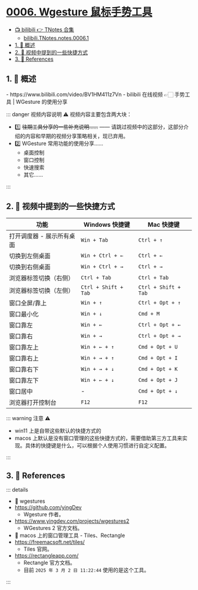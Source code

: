 # [0006. Wgesture 鼠标手势工具](https://github.com/Tdahuyou/TNotes.notes/tree/main/notes/0006.%20Wgesture%20%E9%BC%A0%E6%A0%87%E6%89%8B%E5%8A%BF%E5%B7%A5%E5%85%B7)

<!-- region:toc -->

- [📺 bilibili 👉 TNotes 合集](https://space.bilibili.com/407241004)
  - [bilibili.TNotes.notes.0006.1](https://www.bilibili.com/video/BV1HM411z7Vn)
- [1. 📝 概述](#1--概述)
- [2. 📒 视频中提到的一些快捷方式](#2--视频中提到的一些快捷方式)
- [3. 🔗 References](#3--references)

<!-- endregion:toc -->

## 1. 📝 概述

<BilibiliOutsidePlayer id="BV1HM411z7Vn" />
- https://www.bilibili.com/video/BV1HM411z7Vn
  - bilibili 在线视频 👉🏻 手势工具 | WGesture 的使用分享

::: danger 视频内容说明 ⚠️ 视频内容主要包含两大块：

- 1️⃣ ~~往期工具分享的一些补充说明……~~ —— 请跳过视频中的这部分，这部分介绍的内容和早期的视频分享策略相关，现已弃用。
- 2️⃣ WGesture 常用功能的使用分享……
  - 桌面控制
  - 窗口控制
  - 快速搜索
  - 其它……

:::

## 2. 📒 视频中提到的一些快捷方式

| 功能                      | Windows 快捷键       | Mac 快捷键           |
| ------------------------- | -------------------- | -------------------- |
| 打开调度器 - 展示所有桌面 | `Win + Tab`          | `Ctrl + ↑`           |
| 切换到左侧桌面            | `Win + Ctrl + ←`     | `Ctrl + ←`           |
| 切换到右侧桌面            | `Win + Ctrl + →`     | `Ctrl + →`           |
| 浏览器标签切换（右侧）    | `Ctrl + Tab`         | `Ctrl + Tab`         |
| 浏览器标签切换（左侧）    | `Ctrl + Shift + Tab` | `Ctrl + Shift + Tab` |
| 窗口全屏/靠上             | `Win + ↑`            | `Ctrl + Opt + ↑`     |
| 窗口最小化                | `Win + ↓`            | `Cmd + M`            |
| 窗口靠左                  | `Win + ←`            | `Ctrl + Opt + ←`     |
| 窗口靠右                  | `Win + →`            | `Ctrl + Opt + →`     |
| 窗口靠左上                | `Win + ← + ↑`        | `Cmd + Opt + U`      |
| 窗口靠右上                | `Win + → + ↑`        | `Cmd + Opt + I`      |
| 窗口靠右下                | `Win + → + ↓`        | `Cmd + Opt + K`      |
| 窗口靠左下                | `Win + ← + ↓`        | `Cmd + Opt + J`      |
| 窗口居中                  | -                    | `Cmd + Opt + ↓`      |
| 浏览器打开控制台          | `F12`                | `F12`                |

::: warning 注意 ⚠️

- win11 上是自带这些默认的快捷方式的
- macos 上默认是没有窗口管理的这些快捷方式的，需要借助第三方工具来实现。具体的快捷键是什么，可以根据个人使用习惯进行自定义配置。

:::

## 3. 🔗 References

::: details

- 🔗 wgestures
- https://github.com/yingDev
  - Wgesture 作者。
- https://www.yingdev.com/projects/wgestures2
  - WGestures 2 官方文档。
- 🔗 macos 上的窗口管理工具 - Tiles、Rectangle
- https://freemacsoft.net/tiles/
  - Tiles 官网。
- https://rectangleapp.com/
  - Rectangle 官方文档。
  - 目前 `2025 年 3 月 2 日 11:22:44` 使用的是这个工具。

:::
